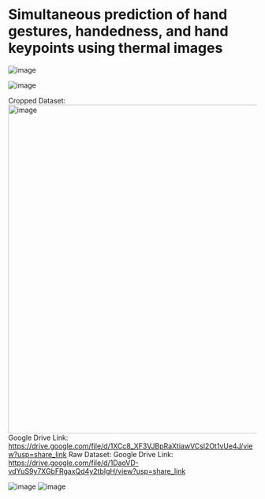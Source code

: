# Simultaneous prediction of hand gestures, handedness, and hand keypoints using thermal images
![image](https://github.com/sicli1991/MultiTaskGesture/assets/55030732/a47b092a-1775-4bbe-a214-bf7469afcb8d)

![image](https://github.com/sicli1991/MultiTaskGesture/assets/55030732/015d4900-67c6-4c5a-b91f-24633976e94e)

Cropped Dataset:
<img width="666" alt="image" src="https://user-images.githubusercontent.com/55030732/235724880-1ae363f1-e97c-4d56-93c1-4d8fc1404593.png">
Google Drive Link: https://drive.google.com/file/d/1XCc8_XF3VJBpRaXtiawVCsl2Ot1vUe4J/view?usp=share_link
Raw Dataset:
Google Drive Link: https://drive.google.com/file/d/1DaoVD-vdYuS9y7XGbFRgaxQd4y2tbIgH/view?usp=share_link

![image](https://github.com/sicli1991/MultiTaskGesture/assets/55030732/0968ee3a-5d3c-4eb1-aa65-3133d787033d)
![image](https://github.com/sicli1991/MultiTaskGesture/assets/55030732/03cfd0ff-8713-42cd-8141-487906febcbb)
